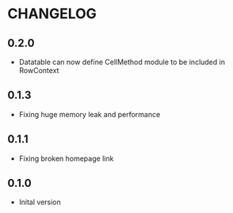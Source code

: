# CHANGELOG

## 0.2.0

* Datatable can now define CellMethod module to be included in RowContext

## 0.1.3

* Fixing huge memory leak and performance

## 0.1.1

* Fixing broken homepage link

## 0.1.0

* Inital version
